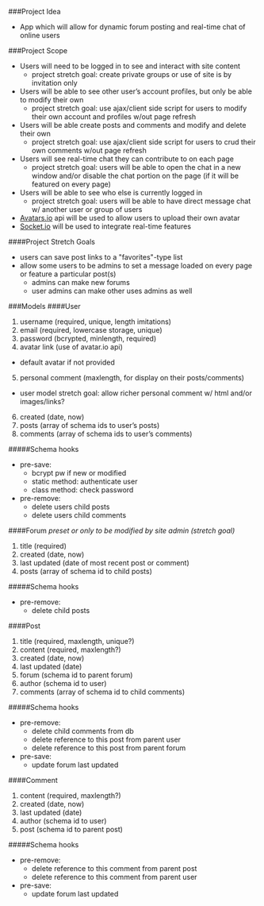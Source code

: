 ###Project Idea
- App which will allow for dynamic forum posting and real-time chat of online users

###Project Scope
- Users will need to be logged in to see and interact with site content
  - project stretch goal: create private groups or use of site is by invitation only
- Users will be able to see other user’s account profiles, but only be able to modify their own
  - project stretch goal: use ajax/client side script for users to modify their own account and profiles w/out page refresh
- Users will be able create posts and comments and modify and delete their own
  - project stretch goal: use ajax/client side script for users to crud their own comments w/out page refresh
- Users will see real-time chat they can contribute to on each page
  - project stretch goal: users will be able to open the chat in a new window and/or disable the chat portion on the page (if it will be featured on every page)
- Users will be able to see who else is currently logged in
  - project stretch goal: users will be able to have direct message chat w/ another user or group of users
- [Avatars.io](http://avatars.io/) api will be used to allow users to upload their own avatar
- [Socket.io](http://socket.io/) will be used to integrate real-time features

####Project Stretch Goals
- users can save post links to a "favorites"-type list
- allow some users to be admins to set a message loaded on every page or feature a particular post(s)
  - admins can make new forums
  - user admins can make other uses admins as well

###Models
####User
1. username (required, unique, length imitations)
2. email (required, lowercase storage, unique)
3. password (bcrypted, minlength, required)
4. avatar link (use of avatar.io api)
  - default avatar if not provided
5. personal comment (maxlength, for display on their posts/comments)
  - user model stretch goal: allow richer personal comment w/ html and/or images/links?
6. created (date, now)
7. posts (array of schema ids to user’s posts)
8. comments (array of schema ids to user’s comments)

#####Schema hooks
- pre-save:
  - bcrypt pw if new or modified
  - static method: authenticate user
  - class method: check password
- pre-remove:
  - delete users child posts
  - delete users child comments

####Forum
*preset or only to be modified by site admin (stretch goal)*

1. title (required)
2. created (date, now)
3. last updated (date of most recent post or comment)
4. posts (array of schema id to child posts)

#####Schema hooks
- pre-remove:
  - delete child posts

####Post
1. title (required, maxlength, unique?)
2. content (required, maxlength?)
3. created (date, now)
4. last updated (date)
5. forum (schema id to parent forum)
6. author (schema id to user)
7. comments (array of schema id to child comments)

#####Schema hooks
- pre-remove:
  - delete child comments from db
  - delete reference to this post from parent user
  - delete reference to this post from parent forum
- pre-save:
  - update forum last updated

####Comment
1. content (required, maxlength?)
2. created (date, now)
3. last updated (date)
4. author (schema id to user)
5. post (schema id to parent post)

#####Schema hooks
- pre-remove:
  - delete reference to this comment from parent post
  - delete reference to this comment from parent user
- pre-save:
  - update forum last updated

